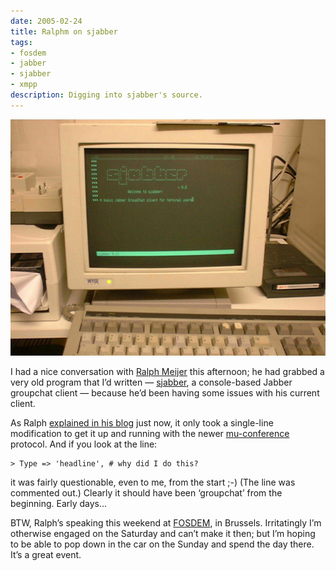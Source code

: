 ```yaml
---
date: 2005-02-24
title: Ralphm on sjabber
tags:
- fosdem
- jabber
- sjabber
- xmpp
description: Digging into sjabber's source.
---
```



![sjabber running on a Wyse terminal](/images/2005/02/sjabber_wyse.jpg)

I had a nice conversation with [Ralph Meijer](http://ralphm.net/) this afternoon; he had grabbed a very old program that I’d written — [sjabber](/jabber/sjabber), a console-based Jabber groupchat client — because he’d been having some issues with his current client.

As Ralph [explained in his blog](http://ralphm.net/blog/2005/02/24/sjabber) just now, it only took a single-line modification to get it up and running with the newer [mu-conference](http://mu-conference.jabberstudio.org/) protocol. And if you look at the line:

```text
> Type => 'headline', # why did I do this?
```

it was fairly questionable, even to me, from the start ;-) (The line was commented out.) Clearly it should have been ‘groupchat’ from the beginning. Early days…

BTW, Ralph’s speaking this weekend at [FOSDEM](http://www.fosdem.org/), in Brussels. Irritatingly I’m otherwise engaged on the Saturday and can’t make it then; but I’m hoping to be able to pop down in the car on the Sunday and spend the day there. It’s a great event.
